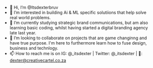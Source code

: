 - 👋 Hi, I’m @Itsdexterbruv
- 👀 I’m interested in building Ai & ML specific solutiions that help solve real world problems.
- 🌱 I’m currently studying strategic brand communications, but am also learning basic coding, whilst having started a digital branding agency late last year.
- 💞️ I’m looking to collaborate on projects that are game changinng and have true purpose. I'm here to furthermore learn how to fuse design, business and technlogy. 
- 📫 How to reach me is on IG: @_itsdexter | Twitter: @_itsdexter | 📧: dexter@creativecartel.co.za

<!---
Itsdexterbruv/Itsdexterbruv is a ✨ special ✨ repository because its `README.md` (this file) appears on your GitHub profile.
You can click the Preview link to take a look at your changes.
--->
